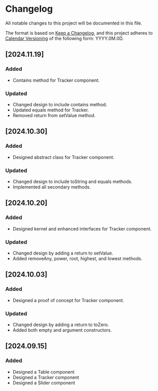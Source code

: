 # Changelog

All notable changes to this project will be documented in this file.

The format is based on [Keep a Changelog](https://keepachangelog.com/en/1.1.0/),
and this project adheres to [Calendar Versioning](https://calver.org/) of
the following form: YYYY.0M.0D.

## [2024.11.19]

### Added

- Contains method for Tracker component.

### Updated

- Changed design to include contains method.
- Updated equals method for Tracker.
- Removed return from setValue method.

## [2024.10.30]

### Added

- Designed abstract class for Tracker component.

### Updated

- Changed design to include toString and equals methods.
- Implemented all secondary methods.

## [2024.10.20]

### Added

- Designed kernel and enhanced interfaces for Tracker component.

### Updated

- Changed design by adding a return to setValue.
- Added removeAny, power, root, highest, and lowest methods.

## [2024.10.03]

### Added

- Designed a proof of concept for Tracker component.

### Updated

- Changed design by adding a return to toZero.
- Added both empty and argument constructors.

## [2024.09.15]

### Added

- Designed a Table component
- Designed a Tracker component
- Designed a Slider component
